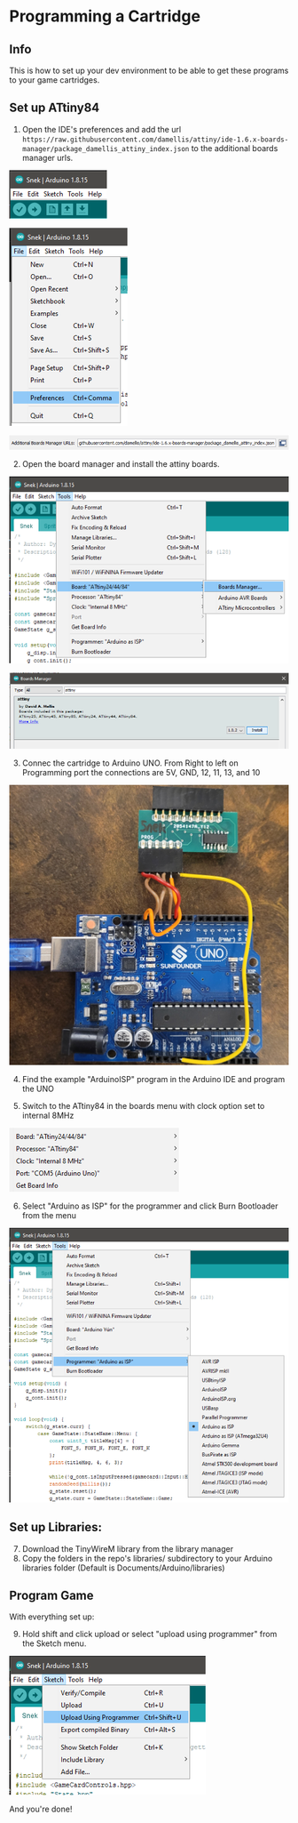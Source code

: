 # Programming a Cartridge

## Info

This is how to set up your dev environment to be able to get these programs to your game cartridges.

## Set up ATtiny84

1) Open the IDE's preferences and add the url `https://raw.githubusercontent.com/damellis/attiny/ide-1.6.x-boards-manager/package_damellis_attiny_index.json` to the additional boards manager urls.

![ard-ide-men](/docs/img/arduino-ide-menu.png)

![ard-ide-pref-sel](/docs/img/arduino-ide-menu-pref-sel.png)

![ard-ide-board-man-url](/docs/img/arduino-ide-board-man-url.png)

2) Open the board manager and install the attiny boards.

![ard-ide-board-man](/docs/img/ard-ide-board-man.png)

![ard-ide-board-man-inst](/docs/img/ard-ide-board-man-inst.png)

3) Connec the cartridge to Arduino UNO. From Right to left on Programming port the connections are 5V, GND, 12, 11, 13, and 10

![prog-wiring-diagram](/docs/img/prog-wiring-diagram.jpg)

4) Find the example "ArduinoISP" program in the Arduino IDE and program the UNO

5) Switch to the ATtiny84 in the boards menu with clock option set to internal 8MHz

![ard-ide-sel-tiny84](/docs/img/ard-ide-sel-tiny84.png)

6) Select "Arduino as ISP" for the programmer and click Burn Bootloader from the menu

![ard-ide-boot-burn](/docs/img/ard-ide-boot-burn.png)

## Set up Libraries:

7) Download the TinyWireM library from the library manager
8) Copy the folders in the repo's libraries/ subdirectory to your Arduino libraries folder (Default is Documents/Arduino/libraries)

## Program Game

With everything set up:

9) Hold shift and click upload or select "upload using programmer" from the Sketch menu.

![ard-ide-prog-upld](/docs/img/ard-ide-prog-upld.png)

And you're done!
